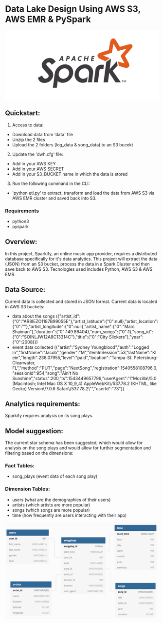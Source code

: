 # Data Lake Design Using AWS S3, AWS EMR & PySpark
![Apache Spark](./img/apache_spark.png)
## Quickstart:
1. Access to data:
- Download data from 'data' file
- Unzip the 2 files
- Upload the 2 folders (log_data & song_data) to an S3 bucekt

2. Update the 'dwh.cfg' file:
- Add in your AWS KEY
- Add in your AWS SECRET
- Add in your S3_BUCKET name in which the data is stored

3. Run the following command in the CLI:
- 'python etl.py' to extract, transform and load the data from AWS S3 via AWS EMR cluster and saved back into S3.

### Requirements
- python3
- pyspark

## Overview:
In this project, Sparkify, an online music app provider, requires a distributed database specifically for it's data analytics. This project will extract the data (JSON) from an S3 bucket, process the data in a Spark Cluster and then save back to AWS S3. 
Tecnologies used includes Python, AWS S3 & AWS EMR.

## Data Source:
Current data is collected and stored in JSON format. Current data is located in AWS S3 buckets:
- data about the songs ({"artist_id":{"0":"AR8IEZO1187B99055E"},"artist_latitude":{"0":null},"artist_location":{"0":""},"artist_longitude":{"0":null},"artist_name":{"0":"Marc Shaiman"},"duration":{"0":149.86404},"num_songs":{"0":1},"song_id":{"0":"SOINLJW12A8C13314C"},"title":{"0":"City Slickers"},"year":{"0":2008}})
- event data collected ({"artist":"Sydney Youngblood","auth":"Logged In","firstName":"Jacob","gender":"M","itemInSession":53,"lastName":"Klein","length":238.07955,"level":"paid","location":"Tampa-St. Petersburg-Clearwater, FL","method":"PUT","page":"NextSong","registration":1540558108796.0,"sessionId":954,"song":"Ain\'t No Sunshine","status":200,"ts":1543449657796,"userAgent":"\\"Mozilla\\/5.0 (Macintosh; Intel Mac OS X 10_9_4) AppleWebKit\\/537.78.2 (KHTML, like Gecko) Version\\/7.0.6 Safari\\/537.78.2\\"","userId":"73"})

## Analytics requirements:
Sparkify requires analysis on its song plays. 

## Model suggestion:
The current star schema has been suggested, which would allow for analysis on the song plays and would allow for further segmentation and filtering based on the dimensions:
### Fact Tables:
- song_plays (event data of each song play)
### Dimension Tables:
- users (what are the demographics of their users)
- artists (which artists are more popular)
- songs (which songs are more popular)
- time (how frequently are users interacting with their app)

![SparkifyDB schema as ER Diagram](./img/database_model.png)
